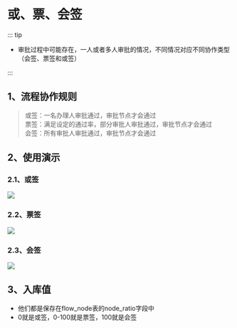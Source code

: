 # 或、票、会签
<!-- @include: ../other/betweengg.md -->

::: tip 
- 审批过程中可能存在，一人或者多人审批的情况，不同情况对应不同协作类型（会签、票签和或签）

:::

## 1、流程协作规则
> 或签：一名办理人审批通过，审批节点才会通过  
> 票签：满足设定的通过率，部分审批人审批通过，审批节点才会通过  
> 会签：所有审批人审批通过，审批节点才会通过


## 2、使用演示
### 2.1、或签
<div><img src="https://foruda.gitee.com/images/1733192550833087867/e28c8a1c_2218307.png"/></div>

### 2.2、票签
<div><img src="https://foruda.gitee.com/images/1733192752351796936/ab226443_2218307.png"/></div>

### 2.3、会签
<div><img src="https://foruda.gitee.com/images/1733192611266477094/d5d920aa_2218307.png"/></div>


## 3、入库值
- 他们都是保存在flow_node表的node_ratio字段中  
- 0就是或签，0-100就是票签，100就是会签
